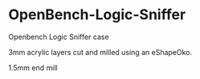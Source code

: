 # OpenBench-Logic-Sniffer

Openbench Logic Sniffer case

3mm acrylic layers cut and milled using an eShapeOko.

1.5mm end mill

